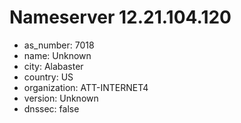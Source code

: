# Nameserver 12.21.104.120

* as_number: 7018
* name: Unknown
* city: Alabaster
* country: US
* organization: ATT-INTERNET4
* version: Unknown
* dnssec: false
